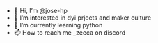 - 👋 Hi, I’m @jose-hp
- 👀 I’m interested in dyi prjects and maker culture 
- 🌱 I’m currently learning python
- 📫 How to reach me _zeeca on discord

<!---
jose-hp/jose-hp is a ✨ special ✨ repository because its `README.md` (this file) appears on your GitHub profile.
You can click the Preview link to take a look at your changes.
--->
